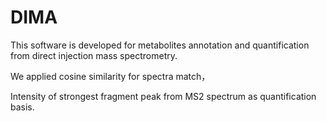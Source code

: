 # DIMA

This software is developed for metabolites annotation and quantification from direct injection mass spectrometry. 

We applied cosine similarity for spectra match， 

Intensity of strongest fragment peak from MS2 spectrum as quantification basis.



